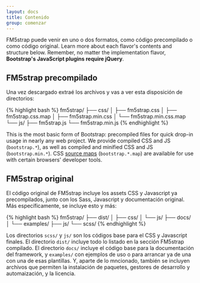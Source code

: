 ```yaml
---
layout: docs
title: Contenido
group: comenzar
---
```


FM5strap puede venir en uno o dos formatos, como código precompilado o como código original. Learn more about each flavor's contents and structure below. Remember, no matter the implementation flavor, **Bootstrap's JavaScript plugins require jQuery**.

## FM5strap precompilado

Una vez descargado extraé los archivos y vas a ver esta disposición de directorios: 

<!-- NOTE: This info is intentionally duplicated in the README. Copy any changes made here over to the README too. -->

{% highlight bash %}
fm5strap/
├── css/
│   ├── fm5strap.css
│   ├── fm5strap.css.map
│   ├── fm5strap.min.css
│   └── fm5strap.min.css.map
└── js/
    ├── fm5strap.js
    └── fm5strap.min.js
{% endhighlight %}

This is the most basic form of Bootstrap: precompiled files for quick drop-in usage in nearly any web project. We provide compiled CSS and JS (`bootstrap.*`), as well as compiled and minified CSS and JS (`bootstrap.min.*`). CSS [source maps](https://developer.chrome.com/devtools/docs/css-preprocessors) (`bootstrap.*.map`) are available for use with certain browsers' developer tools.

## FM5strap original

El código original de FM5strap incluye los assets CSS y Javascript ya precompilados, junto con los Sass, Javascript y documentación original. Más específicamente, se incluye esto y más: 

{% highlight bash %}
fm5strap/
├── dist/
│   ├── css/
│   └── js/
├── docs/
│   └── examples/
├── js/
└── scss/
{% endhighlight %}

Los directorios `scss/` y `js/` son los códigos base para el CSS y Javascript finales. El directorio `dist/` incluye todo lo listado en la sección FM5strap compilado. El directorio `docs/` incluye el código base para la documentación del framework, y `examples/` con ejemplos de uso o para arrancar ya de una con una de esas plantillas. Y, aparte de lo mncionado, también se incluyen archivos que permiten la instalación de paquetes, gestores de desarrollo y automaización, y la licencia.